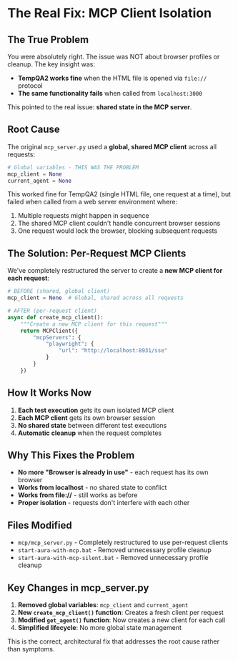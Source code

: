 # The Real Fix: MCP Client Isolation

## The True Problem
You were absolutely right. The issue was NOT about browser profiles or cleanup. The key insight was:

- **TempQA2 works fine** when the HTML file is opened via `file://` protocol
- **The same functionality fails** when called from `localhost:3000`

This pointed to the real issue: **shared state in the MCP server**.

## Root Cause
The original `mcp_server.py` used a **global, shared MCP client** across all requests:

```python
# Global variables - THIS WAS THE PROBLEM
mcp_client = None
current_agent = None
```

This worked fine for TempQA2 (single HTML file, one request at a time), but failed when called from a web server environment where:
1. Multiple requests might happen in sequence
2. The shared MCP client couldn't handle concurrent browser sessions
3. One request would lock the browser, blocking subsequent requests

## The Solution: Per-Request MCP Clients
We've completely restructured the server to create a **new MCP client for each request**:

```python
# BEFORE (shared, global client)
mcp_client = None  # Global, shared across all requests

# AFTER (per-request client)
async def create_mcp_client():
    """Create a new MCP client for this request"""
    return MCPClient({
        "mcpServers": {
            "playwright": {
                "url": "http://localhost:8931/sse"
            }
        }
    })
```

## How It Works Now
1. **Each test execution** gets its own isolated MCP client
2. **Each MCP client** gets its own browser session
3. **No shared state** between different test executions
4. **Automatic cleanup** when the request completes

## Why This Fixes the Problem
- **No more "Browser is already in use"** - each request has its own browser
- **Works from localhost** - no shared state to conflict
- **Works from file://** - still works as before
- **Proper isolation** - requests don't interfere with each other

## Files Modified
- `mcp/mcp_server.py` - Completely restructured to use per-request clients
- `start-aura-with-mcp.bat` - Removed unnecessary profile cleanup
- `start-aura-with-mcp-silent.bat` - Removed unnecessary profile cleanup

## Key Changes in mcp_server.py
1. **Removed global variables**: `mcp_client` and `current_agent`
2. **New `create_mcp_client()` function**: Creates a fresh client per request
3. **Modified `get_agent()` function**: Now creates a new client for each call
4. **Simplified lifecycle**: No more global state management

This is the correct, architectural fix that addresses the root cause rather than symptoms. 